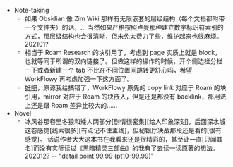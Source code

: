 - Note-taking
    - 如果 Obsidian 像 Zim Wiki 那样有无限嵌套的层级结构（每个文档都附带一个文件夹）的话，...
当然如果严格按照卢曼那种建立数字标识符索引的方式，那层级结构也会很清晰，但未免太费力了些，维护起来也很麻烦。
202101?
    - 相当于 Roam Research 的块引用了，考虑到 page 实质上就是 block，也就等同于所谓的双向链接了。但做这样的操作的时候，开个侧边栏分栏一下或者新建一个 tab 不比在不同位置间跳转更舒心吗，希望 WorkFlowy 再考虑加强一下这方面了。
    - [好吧](https://www.appinn.com/workflowy-mirror/comment-page-1)，原谅我给搞错了，WorkFlowy 原先的 copy link 对应于 Roam 的块引用，mirror 对应于 Roam 的块嵌入，但是还是都没有 backlink，那用法上还是跟 Roam 差异比较大的……
- Novel
    - 冰风谷那卷里冬狼和矮人两部分[剧情很密集][给人印象深刻]，后面深水城这卷感觉[线索很多][有点记不住主线]，但秘银厅决战那段还是看的[很有感觉]。
话说作者大大这本书在我看来还是很精彩的，甚至让一直[只闻其名]而没有实际读过《黑暗精灵三部曲》的我有了去读一读原著的想法。
202012? -- "detail point 99.99 (pt10-99.99)"

